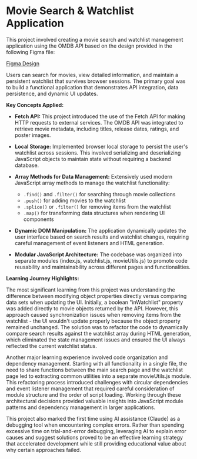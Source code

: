 # Movie Search & Watchlist Application

This project involved creating a movie search and watchlist management application using the OMDB API based on the design provided in the following Figma file:

[Figma Design](https://www.figma.com/design/jhFRdFIdHpRxsDznNXtpXw/Movie-Watchlist?node-id=2-17&t=0vUIyfOJRiF4hFjU-1)

Users can search for movies, view detailed information, and maintain a persistent watchlist that survives browser sessions. The primary goal was to build a functional application that demonstrates API integration, data persistence, and dynamic UI updates.

**Key Concepts Applied:**

- **Fetch API:** This project introduced the use of the Fetch API for making HTTP requests to external services. The OMDB API was integrated to retrieve movie metadata, including titles, release dates, ratings, and poster images.

- **Local Storage:** Implemented browser local storage to persist the user's watchlist across sessions. This involved serializing and deserializing JavaScript objects to maintain state without requiring a backend database.

- **Array Methods for Data Management:** Extensively used modern JavaScript array methods to manage the watchlist functionality:

  - `.find()` and `.filter()` for searching through movie collections
  - `.push()` for adding movies to the watchlist
  - `.splice()` or `.filter()` for removing items from the watchlist
  - `.map()` for transforming data structures when rendering UI components

- **Dynamic DOM Manipulation:** The application dynamically updates the user interface based on search results and watchlist changes, requiring careful management of event listeners and HTML generation.

- **Modular JavaScript Architecture:** The codebase was organized into separate modules (index.js, watchlist.js, movieUtils.js) to promote code reusability and maintainability across different pages and functionalities.

**Learning Journey Highlights:**

The most significant learning from this project was understanding the difference between modifying object properties directly versus comparing data sets when updating the UI. Initially, a boolean "inWatchlist" property was added directly to movie objects returned by the API. However, this approach caused synchronization issues when removing items from the watchlist - the UI wouldn't update properly because the object property remained unchanged. The solution was to refactor the code to dynamically compare search results against the watchlist array during HTML generation, which eliminated the state management issues and ensured the UI always reflected the current watchlist status.

Another major learning experience involved code organization and dependency management. Starting with all functionality in a single file, the need to share functions between the main search page and the watchlist page led to extracting common utilities into a separate movieUtils.js module. This refactoring process introduced challenges with circular dependencies and event listener management that required careful consideration of module structure and the order of script loading. Working through these architectural decisions provided valuable insights into JavaScript module patterns and dependency management in larger applications.

This project also marked the first time using AI assistance (Claude) as a debugging tool when encountering complex errors. Rather than spending excessive time on trial-and-error debugging, leveraging AI to explain error causes and suggest solutions proved to be an effective learning strategy that accelerated development while still providing educational value about why certain approaches failed.
